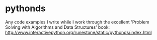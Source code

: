 # pythonds
Any code examples I write while I work through the excellent 'Problem Solving with Algorithms and Data Structures' book: http://www.interactivepython.org/runestone/static/pythonds/index.html
